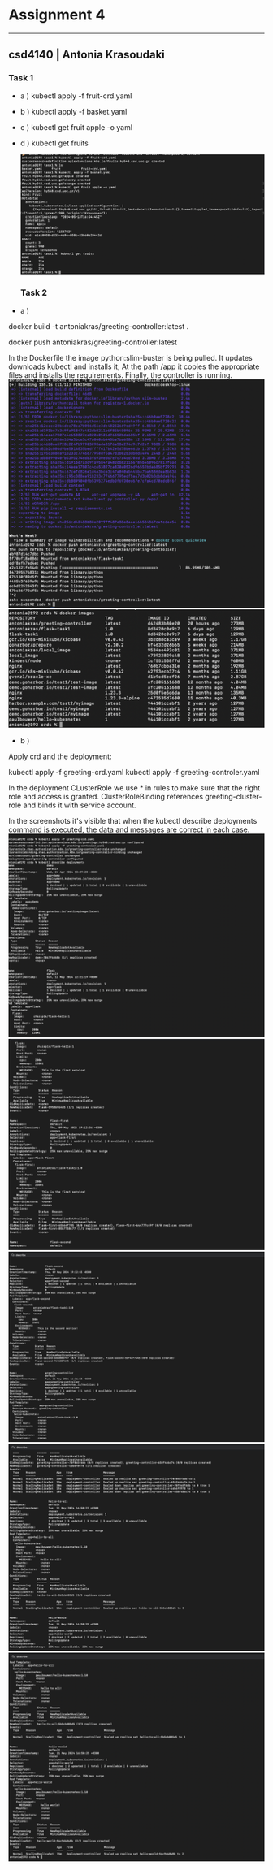 # Assignment 4
---------------------
## csd4140 | Antonia Krasoudaki


### Task 1

* a )
kubectl apply -f fruit-crd.yaml

* b )
kubectl apply -f basket.yaml

* c )
kubectl get fruit apple -o yaml

* d )
  kubectl get fruits

  ![1](task1/1.png)

  ### Task 2

* a )
  
docker build -t antoniakras/greeting-controller:latest .

docker push antoniakras/greeting-controller:latest

In the Dockerfile the image python:slim-buster is being pulled. It updates downloads kubectl and installs it,
At the path /app it copies the appropriate files and installs the requirements.
Finally, the controller is running.
![1](task1/1.1.png)
![1](task1/1.2.png)

* b )
  
Apply crd and the deployment:

kubectl apply -f greeting-crd.yaml
kubectl apply -f greeting-controler.yaml

In the deployment CLusterRole we use * in rules to make sure that
the right role and access is granted. ClusterRoleBinding references greeting-cluster-role 
and binds it with service account. 

In the screenshots it's visible that when the kubectl describe deployments command is executed, the data and messages are correct in each case. 
![1](crds/1.png)
![1](crds/2.png)
![1](crds/3.png)
![1](crds/4.png)  
![1](crds/5.png)
